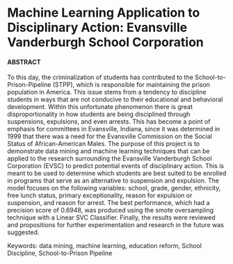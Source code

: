 # Machine Learning Application to Disciplinary Action: Evansville Vanderburgh School Corporation

#### ABSTRACT
To this day, the criminalization of students has contributed to the School-to-Prison-Pipeline (STPP), which is responsible for maintaining the prison population in America. This issue stems from a tendency to discipline students in ways that are not conducive to their educational and behavioral development. Within this unfortunate phenomenon there is great disproportionality in how students are being disciplined through suspensions, expulsions, and even arrests. This has become a point of emphasis for committees in Evansville, Indiana, since it was determined in 1999 that there was a need for the Evansville Commission on the Social Status of African-American Males. The purpose of this project is to demonstrate data mining and machine learning techniques that can be applied to the research surrounding the Evansville Vanderburgh School Corporation (EVSC) to predict potential events of disciplinary action. This is meant to be used to determine which students are best suited to be enrolled in programs that serve as an alternative to suspension and expulsion. The model focuses on the following variables: school, grade, gender, ethnicity, free lunch status, primary exceptionality, reason for expulsion or suspension, and reason for arrest. The best performance, which had a precision score of 0.6948, was produced using the smote oversampling technique with a Linear SVC Classifier. Finally, the results were reviewed and propositions for further experimentation and research in the future was suggested.


Keywords: data mining, machine learning, education reform, School Discipline, School-to-Prison Pipeline

